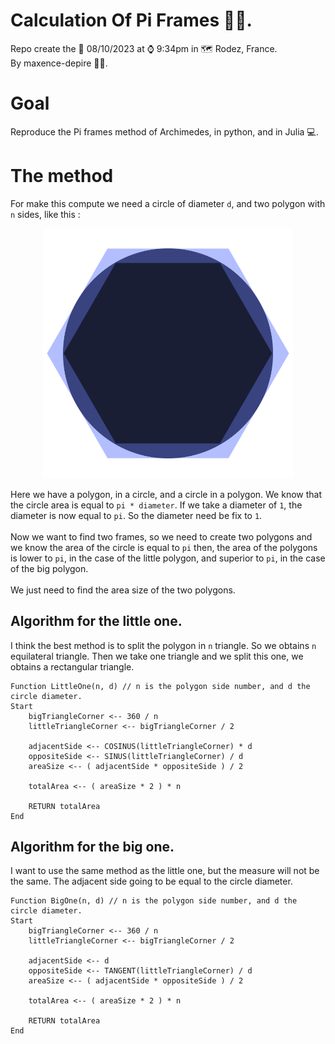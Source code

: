 # Calculation Of Pi Frames 👋🏻.

Repo create the 📆 08/10/2023 at ⌚️ 9:34pm in 🗺 Rodez, France.<br />By maxence-depire 👨‍💻.

# Goal
Reproduce the Pi frames method of Archimedes, in python, and in Julia 💻.

# The method
For make this compute we need a circle of diameter `d`, and two polygon with `n` sides, like this :

<p align="center">
    <img src="method.png" width="400">
</p>

Here we have a polygon, in a circle, and a circle in a polygon. We know that the circle area is equal to `pi * diameter`. If we take a diameter of `1`, the diameter is now equal to `pi`. So the diameter need be fix to `1`.
<br />
<br />
Now we want to find two frames, so we need to create two polygons and we know the area of the circle is equal to `pi` then, the area of the polygons is lower to `pi`, in the case of the little polygon, and superior to `pi`, in the case of the big polygon.
<br />
<br />
We just need to find the area size of the two polygons.


## Algorithm for the little one.
I think the best method is to split the polygon in `n` triangle. So we obtains `n` equilateral triangle. Then we take one triangle and we split this one, we obtains a rectangular triangle.


```
Function LittleOne(n, d) // n is the polygon side number, and d the circle diameter.
Start
    bigTriangleCorner <-- 360 / n
    littleTriangleCorner <-- bigTriangleCorner / 2

    adjacentSide <-- COSINUS(littleTriangleCorner) * d
    oppositeSide <-- SINUS(littleTriangleCorner) / d
    areaSize <-- ( adjacentSide * oppositeSide ) / 2

    totalArea <-- ( areaSize * 2 ) * n

    RETURN totalArea
End
```


## Algorithm for the big one.
I want to use the same method as the little one, but the measure will not be the same. The adjacent side going to be equal to the circle diameter.


```
Function BigOne(n, d) // n is the polygon side number, and d the circle diameter.
Start
    bigTriangleCorner <-- 360 / n
    littleTriangleCorner <-- bigTriangleCorner / 2

    adjacentSide <-- d
    oppositeSide <-- TANGENT(littleTriangleCorner) / d
    areaSize <-- ( adjacentSide * oppositeSide ) / 2

    totalArea <-- ( areaSize * 2 ) * n

    RETURN totalArea
End
```